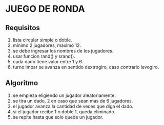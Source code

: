 # JUEGO DE RONDA

## Requisitos

1. lista circular simple o doble.
2. minimo 2 jugadores, maximo 12.
3. se debe ingresar los nombres de los jugadores.
4. usar funcion rand() y srand().
5. cada dado tiene valor entre 1 y 6.
6. turno impar se avanza en sentido dextrogiro, caso contrario
levogiro.

## Algoritmo

1. se empieza eligiendo un jugador aleatoriamente.
2. se tira un dado, 2 en caso que sean mas de 6 jugadores.
3. el jugador avanza la cantidad de veces que diga el dado.
4. si el jugador recibe 1 o doble 1, queda eliminado.
5. se repite hasta que solo quede un jugador.
